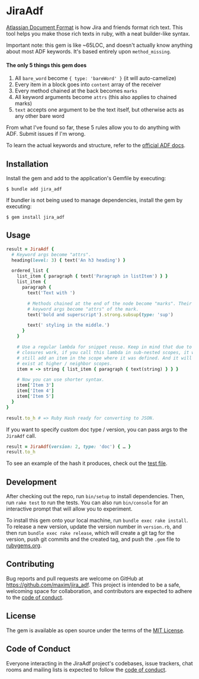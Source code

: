 # JiraAdf

[Atlassian Document Format](https://developer.atlassian.com/cloud/jira/platform/apis/document/structure/) is how Jira and friends format rich text. This tool helps you make those rich texts in ruby, with a neat builder-like syntax.

Important note: this gem is like ~65LOC, and doesn't actually know anything about most ADF keywords. It's based entirely upon `method_missing`.

#### The only 5 things this gem does

1. All `bare_word` become `{ type: 'bareWord' }` (it will auto-camelize)
2. Every item in a block goes into `content` array of the receiver
3. Every method chained at the back becomes `marks`
4. All keyword arguments become `attrs` (this also applies to chained marks)
5. `text` accepts one argument to be the text itself, but otherwise acts as any other bare word

From what I've found so far, these 5 rules allow you to do anything with ADF. Submit issues if I'm wrong.

To learn the actual keywords and structure, refer to the [official ADF docs](https://developer.atlassian.com/cloud/jira/platform/apis/document/structure/).

## Installation

Install the gem and add to the application's Gemfile by executing:

    $ bundle add jira_adf

If bundler is not being used to manage dependencies, install the gem by executing:

    $ gem install jira_adf

## Usage

```ruby
result = JiraAdf {
  # Keyword args become "attrs".
  heading(level: 3) { text('An h3 heading') }

  ordered_list {
    list_item { paragraph { text('Paragraph in listItem') } }
    list_item {
      paragraph {
        text('Text with ')

        # Methods chained at the end of the node become "marks". Their
        # keyword args become "attrs" of the mark.
        text('bold and superscript').strong.subsup(type: 'sup')

        text(' styling in the middle.')
      }
    }

    # Use a regular lambda for snippet reuse. Keep in mind that due to how
    # closures work, if you call this lambda in sub-nested scopes, it will
    # still add an item in the scope where it was defined. And it will not
    # exist at higher / neighbor scopes.
    item = -> string { list_item { paragraph { text(string) } } }

    # Now you can use shorter syntax.
    item['Item 3']
    item['Item 4']
    item['Item 5']
  }
}

result.to_h # => Ruby Hash ready for converting to JSON.
```

If you want to specify custom doc type / version, you can pass args to the `JiraAdf` call.

```ruby
result = JiraAdf(version: 2, type: 'doc') { … }
result.to_h
```

To see an example of the hash it produces, check out the [test file](test/test_jira_adf.rb).

## Development

After checking out the repo, run `bin/setup` to install dependencies. Then, run `rake test` to run the tests. You can also run `bin/console` for an interactive prompt that will allow you to experiment.

To install this gem onto your local machine, run `bundle exec rake install`. To release a new version, update the version number in `version.rb`, and then run `bundle exec rake release`, which will create a git tag for the version, push git commits and the created tag, and push the `.gem` file to [rubygems.org](https://rubygems.org).

## Contributing

Bug reports and pull requests are welcome on GitHub at https://github.com/maxim/jira_adf. This project is intended to be a safe, welcoming space for collaboration, and contributors are expected to adhere to the [code of conduct](https://github.com/[USERNAME]/jira_adf/blob/main/CODE_OF_CONDUCT.md).

## License

The gem is available as open source under the terms of the [MIT License](https://opensource.org/licenses/MIT).

## Code of Conduct

Everyone interacting in the JiraAdf project's codebases, issue trackers, chat rooms and mailing lists is expected to follow the [code of conduct](https://github.com/[USERNAME]/jira_adf/blob/main/CODE_OF_CONDUCT.md).
